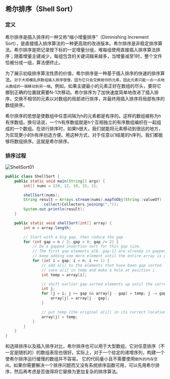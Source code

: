 ## 希尔排序（Shell Sort）

### 定义
希尔排序是插入排序的一种又称“缩小增量排序”（Diminishing Increment Sort），是直接插入排序算法的一种更高效的改进版本。希尔排序是非稳定排序算法。希尔排序是把记录按下标的一定增量分组，堆每组使用直接插入排序算法排序；随着增量主键减少，每组包含的关键词越来越多，当增量减至1时，整个文件恰被分成一组，算法便终止。

为了展示初级排序算法性质的价值，希尔排序是一种基于插入排序的快速的排序算法。`对于大规模乱序数组插入排序很慢，因为它只会交换相邻的元素，因此元素只能一点一点地从数组的一端移动到另一端`。例如，如果主键最小的元素正好在数组的尽头，要将它挪到正确的位置就需要N-1次移动。希尔排序为了加快速度简单地改进了插入排序，交换不相邻的元素以对数组的局部进行排序，并最终用插入排序将局部有序的数组排序。 

希尔排序的思想是使数组中任意间隔为h的元素都是有序的。这样的数组被称为h有序数组。换句话说，一个h有序数组就是h个互相独立的有序数组编织在一起组成的一个数组。在进行排序时，如果h很大，我们就能将元素移动到很远的地方，为实现更小的h有序创造方便。用这种方式，对于任意以1结尾的h序列，我们都能够将数组排序。这就是希尔排序。    


### 排序过程

![ShellSort01](http://img.xinzhuxiansheng.com/blogimgs/datastructure/ShellSort01.png)

```java
public class ShellSort {
    public static void main(String[] args) {
        int[] nums = {20, 12, 10, 15, 2};

        shellSort(nums);
        String result = Arrays.stream(nums).mapToObj(String::valueOf)
                .collect(Collectors.joining(","));
        System.out.println(result);
    }

    public static void shellSort(int[] array) {
        int n = array.length;

        // Start with a big gap, then reduce the gap
        for (int gap = n / 2; gap > 0; gap /= 2) {
            // Do a gapped insertion sort for this gap size.
            // The first gap elements a[0..gap-1] are already in gapped order
            // keep adding one more element until the entire array is gap sorted
            for (int i = gap; i < n; i += 1) {
                // add a[i] to the elements that have been gap sorted
                // save a[i] in temp and make a hole at position i
                int temp = array[i];

                // shift earlier gap-sorted elements up until the correct location for a[i] is found
                int j;
                for (j = i; j >= gap && array[j - gap] > temp; j -= gap) {
                    array[j] = array[j - gap];
                }

                // put temp (the original a[i]) in its correct location
                array[j] = temp;
            }
        }
    }
}
```

和选择排序以及插入排序对比，希尔排序也可以用于大型数组，它对任意排序（不一定是随机的）的数组表现也很好。实际上，对于一个给定的递增序列，构建一个使希尔排序运行缓慢的数组并不容易。 它的代码量小且不需要使用`额外的内存空间`。如果你需要解决一个排序问题而又没有系统排序函数可用，可以先用希尔排序，然后再考虑是否值得将它替换为更加复杂的排序算法。 
